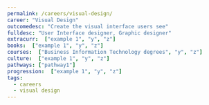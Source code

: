 ```yaml
---
permalink: /careers/visual-design/
career: "Visual Design"
outcomedesc: "Create the visual interface users see"
fulldesc: "User Interface designer, Graphic designer"
extracurr:  ["example 1", "y", "z"]
books:  ["example 1", "y", "z"]
courses:  ["Business Information Technology degrees", "y", "z"]
culture:  ["example 1", "y", "z"]
pathways: ["pathway1"]
progression:  ["example 1", "y", "z"]
tags:
  - careers
  - visual design
---
```


